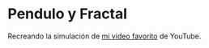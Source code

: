 # Pendulo y Fractal

Recreando la simulación de [mi video favorito](https://www.youtube.com/watch?v=C5Jkgvw-Z6E) de YouTube.

